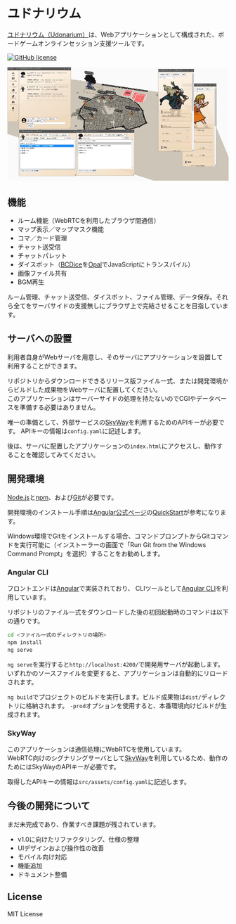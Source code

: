 # ユドナリウム

[ユドナリウム（Udonarium）](http://udon.webcrow.jp)は、Webアプリケーションとして構成された、ボードゲームオンラインセッション支援ツールです。

[![GitHub license](https://img.shields.io/badge/license-MIT-blue.svg)](https://raw.githubusercontent.com/TK11235/udonarium/master/LICENSE)

[![Udonarium](docs/images/ss.jpg "スクリーンショット")](http://udon.webcrow.jp)

## 機能

- ルーム機能（WebRTCを利用したブラウザ間通信）
- マップ表示／マップマスク機能
- コマ／カード管理
- チャット送受信
- チャットパレット
- ダイスボット（[BCDice](https://github.com/torgtaitai/BCDice)を[Opal](http://opalrb.org/)でJavaScriptにトランスパイル）
- 画像ファイル共有
- BGM再生

ルーム管理、チャット送受信、ダイスボット、ファイル管理、データ保存。それら全てをサーバサイドの支援無しにブラウザ上で完結させることを目指しています。

## サーバへの設置

利用者自身がWebサーバを用意し、そのサーバにアプリケーションを設置して利用することができます。

リポジトリからダウンロードできるリリース版ファイル一式、または開発環境からビルドした成果物をWebサーバに配置してください。  
このアプリケーションはサーバーサイドの処理を持たないのでCGIやデータベースを準備する必要はありません。

唯一の準備として、外部サービスの[SkyWay](http://nttcom.github.io/skyway/)を利用するためのAPIキーが必要です。
APIキーの情報は`config.yaml`に記述します。

後は、サーバに配置したアプリケーションの`index.html`にアクセスし、動作することを確認してみてください。

## 開発環境

[Node.js](https://nodejs.org/)と[npm](https://www.npmjs.com/)、および[Git](https://git-scm.com/)が必要です。

開発環境のインストール手順は[Angular公式ページ](https://angular.io/)の[QuickStart](https://angular.io/guide/quickstart)が参考になります。

Windows環境でGitをインストールする場合、コマンドプロンプトからGitコマンドを実行可能に（インストーラーの画面で「Run Git from the Windows Command Prompt」を選択）することをお勧めします。

### Angular CLI

フロントエンドは[Angular](https://angular.io/)で実装されており、
CLIツールとして[Angular CLI](https://github.com/angular/angular-cli)を利用しています。

リポジトリのファイル一式をダウンロードした後の初回起動時のコマンドは以下の通りです。

```bash
cd <ファイル一式のディレクトリの場所>
npm install
ng serve
```

`ng serve`を実行すると`http://localhost:4200/`で開発用サーバが起動します。いずれかのソースファイルを変更すると、アプリケーションは自動的にリロードされます。

`ng build`でプロジェクトのビルドを実行します。ビルド成果物は`dist/`ディレクトリに格納されます。
`-prod`オプションを使用すると、本番環境向けビルドが生成されます。

### SkyWay

このアプリケーションは通信処理にWebRTCを使用しています。  
WebRTC向けのシグナリングサーバとして[SkyWay](http://nttcom.github.io/skyway/)を利用しているため、動作のためにはSkyWayのAPIキーが必要です。

取得したAPIキーの情報は`src/assets/config.yaml`に記述します。

## 今後の開発について

まだ未完成であり、作業すべき課題が残されています。

- v1.0に向けたリファクタリング、仕様の整理
- UIデザインおよび操作性の改善
- モバイル向け対応
- 機能追加
- ドキュメント整備

## License

MIT License
